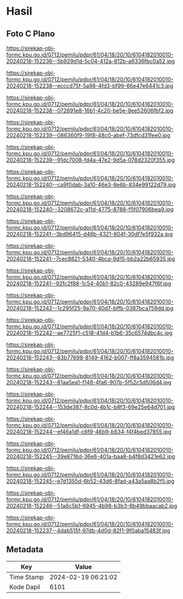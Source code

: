 # Hasil

## Foto C Plano

https://sirekap-obj-formc.kpu.go.id/0712/pemilu/pdpr/61/04/18/20/10/6104182010010-20240218-152236--5b929d1d-5c04-412a-812b-a6336fbc0a52.jpg

https://sirekap-obj-formc.kpu.go.id/0712/pemilu/pdpr/61/04/18/20/10/6104182010010-20240218-152238--ecccd75f-5a98-4fd3-bf99-66e47e6441c3.jpg

https://sirekap-obj-formc.kpu.go.id/0712/pemilu/pdpr/61/04/18/20/10/6104182010010-20240218-152238--072691e8-16b1-4c20-be5e-9ee52606fbf2.jpg

https://sirekap-obj-formc.kpu.go.id/0712/pemilu/pdpr/61/04/18/20/10/6104182010010-20240218-152239--086360f9-19f8-48c0-abef-73dfcd31fee0.jpg

https://sirekap-obj-formc.kpu.go.id/0712/pemilu/pdpr/61/04/18/20/10/6104182010010-20240218-152239--91dc7008-fd4a-47e2-9d5a-078d2320f355.jpg

https://sirekap-obj-formc.kpu.go.id/0712/pemilu/pdpr/61/04/18/20/10/6104182010010-20240218-152240--ca9f0dab-3a10-46e3-8e6b-834e99122d79.jpg

https://sirekap-obj-formc.kpu.go.id/0712/pemilu/pdpr/61/04/18/20/10/6104182010010-20240218-152240--3208672c-a11d-4775-8788-f5f07906bea9.jpg

https://sirekap-obj-formc.kpu.go.id/0712/pemilu/pdpr/61/04/18/20/10/6104182010010-20240218-152241--3bd96415-d46b-4321-804f-30df7e5f932a.jpg

https://sirekap-obj-formc.kpu.go.id/0712/pemilu/pdpr/61/04/18/20/10/6104182010010-20240218-152241--7cec8821-5340-4bca-9d15-bb2a22b65935.jpg

https://sirekap-obj-formc.kpu.go.id/0712/pemilu/pdpr/61/04/18/20/10/6104182010010-20240218-152241--92fc2f88-1c54-40b1-82c0-43289e947f6f.jpg

https://sirekap-obj-formc.kpu.go.id/0712/pemilu/pdpr/61/04/18/20/10/6104182010010-20240218-152242--1c295f25-9a70-40d7-bffb-0387bca759dd.jpg

https://sirekap-obj-formc.kpu.go.id/0712/pemilu/pdpr/61/04/18/20/10/6104182010010-20240218-152242--ae7725f1-c518-41d4-b1b6-35c6574dbc4c.jpg

https://sirekap-obj-formc.kpu.go.id/0712/pemilu/pdpr/61/04/18/20/10/6104182010010-20240218-152243--83b77698-8149-4162-b007-ff8a3594581b.jpg

https://sirekap-obj-formc.kpu.go.id/0712/pemilu/pdpr/61/04/18/20/10/6104182010010-20240218-152243--81aa5ea1-f148-4fa6-907b-5f52c5d506d4.jpg

https://sirekap-obj-formc.kpu.go.id/0712/pemilu/pdpr/61/04/18/20/10/6104182010010-20240218-152244--153de387-8c0d-4b1c-b8f3-69e25e64d701.jpg

https://sirekap-obj-formc.kpu.go.id/0712/pemilu/pdpr/61/04/18/20/10/6104182010010-20240218-152244--ef46a1df-c6f9-46b9-b634-f4f4bed37855.jpg

https://sirekap-obj-formc.kpu.go.id/0712/pemilu/pdpr/61/04/18/20/10/6104182010010-20240218-152245--39e8716d-36e6-401a-baa8-b4f8d3421e62.jpg

https://sirekap-obj-formc.kpu.go.id/0712/pemilu/pdpr/61/04/18/20/10/6104182010010-20240218-152245--e7d1355d-6b52-43d6-8fad-a43a5aa8b2f5.jpg

https://sirekap-obj-formc.kpu.go.id/0712/pemilu/pdpr/61/04/18/20/10/6104182010010-20240218-152246--51a6c5b1-6945-4b98-b3b3-8b49bbaacab2.jpg

https://sirekap-obj-formc.kpu.go.id/0712/pemilu/pdpr/61/04/18/20/10/6104182010010-20240218-152237--4dab515f-97db-4d0d-82f1-9f0aba15483f.jpg


## Metadata

| Key        | Value               |
| ---------- | ------------------- |
| Time Stamp | 2024-02-19 06:21:02 |
| Kode Dapil | 6101                |




